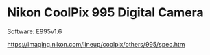 # Nikon CoolPix 995 Digital Camera
Software: E995v1.6

https://imaging.nikon.com/lineup/coolpix/others/995/spec.htm

